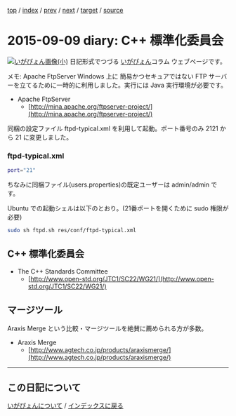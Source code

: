 [top](https://igapyon.github.io/diary/) 
 / [index](https://igapyon.github.io/diary/2015/index.html) 
 / [prev](https://igapyon.github.io/diary/2015/ig150914.html) 
 / [next](https://igapyon.github.io/diary/2015/ig150908.html) 
 / [target](https://igapyon.github.io/diary/2015/ig150909.html) 
 / [source](https://github.com/igapyon/diary/blob/gh-pages/2015/ig150909.html.src.md) 

2015-09-09 diary: C++ 標準化委員会
=====================================================================================================
[![いがぴょん画像(小)](https://igapyon.github.io/diary/images/iga200306s.jpg "いがぴょん")](https://igapyon.github.io/diary/memo/memoigapyon.html) 日記形式でつづる [いがぴょん](https://igapyon.github.io/diary/memo/memoigapyon.html)コラム ウェブページです。

メモ: Apache FtpServer
Windows 上に 簡易かつセキュアではない FTP サーバーを立てるために一時的に利用しました。実行には Java 実行環境が必要です。

* Apache FtpServer
  * [http://mina.apache.org/ftpserver-project/](http://mina.apache.org/ftpserver-project/)


同梱の設定ファイル ftpd-typical.xml を利用して起動。ポート番号のみ 2121 から 21 に変更しました。


### ftpd-typical.xml


```sh
port="21"
```


ちなみに同梱ファイル(users.properties)の既定ユーザーは admin/admin です。

Ubuntu での起動シェルは以下のとおり。(21番ポートを開くために sudo 権限が必要)

```sh
sudo sh ftpd.sh res/conf/ftpd-typical.xml
```



## C++ 標準化委員会


* The C++ Standards Committee
  * [http://www.open-std.org/JTC1/SC22/WG21/](http://www.open-std.org/JTC1/SC22/WG21/)



## マージツール

Araxis Merge という比較・マージツールを絶賛に薦められる方が多数。

* Araxis Merge
  * [http://www.agtech.co.jp/products/araxismerge/](http://www.agtech.co.jp/products/araxismerge/)



----------------------------------------------------------------------------------------------------

## この日記について
[いがぴょんについて](https://igapyon.github.io/diary/memo/memoigapyon.html) / [インデックスに戻る](https://igapyon.github.io/diary/idxall.html)
